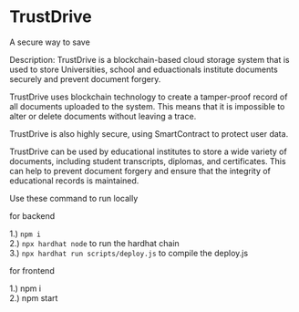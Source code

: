 # TrustDrive
A secure way to save

Description: TrustDrive is a blockchain-based cloud storage system that is used to store Universities, school and eduactionals institute documents securely and prevent document forgery.

TrustDrive uses blockchain technology to create a tamper-proof record of all documents uploaded to the system. This means that it is impossible to alter or delete documents without leaving a trace.

TrustDrive is also highly secure, using SmartContract to protect user data.

TrustDrive can be used by educational institutes to store a wide variety of documents, including student transcripts, diplomas, and certificates. This can help to prevent document forgery and ensure that the integrity of educational records is maintained.

Use these command to run locally  <br/>

for backend  <br/>

1.)  `npm i` <br/>
2.) `npx hardhat node` to run the hardhat chain  <br/>
3.) `npx hardhat run scripts/deploy.js` to compile the deploy.js  <br/>

for frontend  <br/>

1.) npm i <br/>
2.) npm start <br/>
